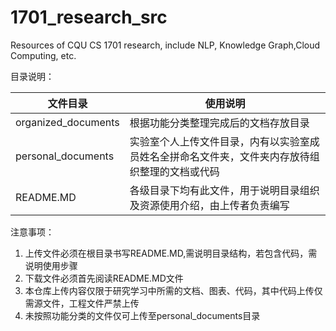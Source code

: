 # 1701_research_src
Resources of CQU CS 1701 research, include NLP, Knowledge Graph,Cloud Computing, etc.

目录说明：

| 文件目录            | 使用说明                                                                                       |
| ------------------- | ---------------------------------------------------------------------------------------------- |
| organized_documents | 根据功能分类整理完成后的文档存放目录                                                           |
| personal_documents  | 实验室个人上传文件目录，内有以实验室成员姓名全拼命名文件夹，文件夹内存放待组织整理的文档或代码 |
| README.MD                    | 各级目录下均有此文件，用于说明目录组织及资源使用介绍，由上传者负责编写                                                                                               |

注意事项：

1. 上传文件必须在根目录书写README.MD,需说明目录结构，若包含代码，需说明使用步骤
2. 下载文件必须首先阅读README.MD文件
3. 本仓库上传内容仅限于研究学习中所需的文档、图表、代码，其中代码上传仅需源文件，工程文件严禁上传
4. 未按照功能分类的文件仅可上传至personal_documents目录
